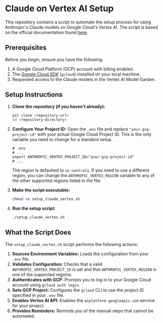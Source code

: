 # Claude on Vertex AI Setup

This repository contains a script to automate the setup process for using Anthropic's Claude models on Google Cloud's Vertex AI. The script is based on the official documentation found [here](https://docs.anthropic.com/en/docs/claude-code/google-vertex-ai).

## Prerequisites

Before you begin, ensure you have the following:

1.  A Google Cloud Platform (GCP) account with billing enabled.
2.  The [Google Cloud SDK](https://cloud.google.com/sdk/docs/install) (`gcloud`) installed on your local machine.
3.  Requested access to the Claude models in the Vertex AI Model Garden.

## Setup Instructions

1.  **Clone the repository (if you haven't already):**
    ```bash
    git clone <repository-url>
    cd <repository-directory>
    ```

2.  **Configure Your Project ID:**
    Open the `.env` file and replace `"your-gcp-project-id"` with your actual Google Cloud Project ID. This is the only variable you need to change for a standard setup.

    ```dotenv
    # .env
    # ...
    export ANTHROPIC_VERTEX_PROJECT_ID="your-gcp-project-id"
    # ...
    ```
    The region is defaulted to `us-central1`. If you need to use a different region, you can change the `ANTHROPIC_VERTEX_REGION` variable to any of the other supported regions listed in the file.

3.  **Make the script executable:**
    ```bash
    chmod +x setup_claude_vertex.sh
    ```

4.  **Run the setup script:**
    ```bash
    ./setup_claude_vertex.sh
    ```

## What the Script Does

The `setup_claude_vertex.sh` script performs the following actions:

1.  **Sources Environment Variables:** Loads the configuration from your `.env` file.
2.  **Validates Configuration:** Checks that a valid `ANTHROPIC_VERTEX_PROJECT_ID` is set and that `ANTHROPIC_VERTEX_REGION` is one of the supported regions.
3.  **Authenticates with GCP:** Prompts you to log in to your Google Cloud account using `gcloud auth login`.
4.  **Sets GCP Project:** Configures the `gcloud` CLI to use the project ID specified in your `.env` file.
5.  **Enables Vertex AI API:** Enables the `aiplatform.googleapis.com` service for your project.
6.  **Provides Reminders:** Reminds you of the manual steps that cannot be automated.
